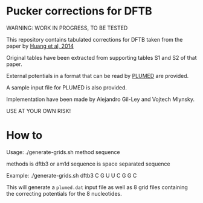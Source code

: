 # Pucker corrections for DFTB

WARNING: WORK IN PROGRESS, TO BE TESTED

This repository contains tabulated corrections for DFTB taken from the paper by [Huang et al, 2014](http://dx.doi.org/10.1021/ct401013s)

Original tables have been extracted from supporting tables S1 and S2 of that paper.

External potentials in a format that can be read by [PLUMED](http://www.plumed.org) are provided.

A sample input file for PLUMED is also provided.

Implementation have been made by Alejandro Gil-Ley and Vojtech Mlynsky.

USE AT YOUR OWN RISK!

How to
======

Usage:
    ./generate-grids.sh method sequence

methods is dftb3 or am1d
sequence is space separated sequence

Example:
    ./generate-grids.sh dftb3 C G U U C G G C

This will generate a `plumed.dat` input file as well as 8 grid files
containing the correcting potentials for the 8 nucleotides.

    


